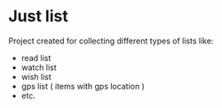 # Just list

Project created for collecting different types of lists like:

- read list
- watch list
- wish list
- gps list ( items with gps location )
- etc.